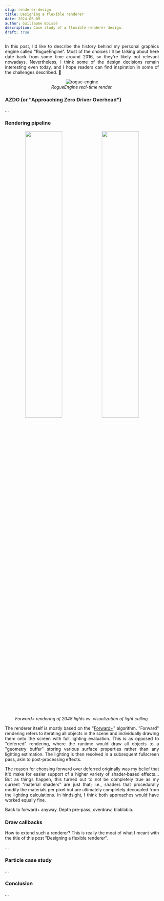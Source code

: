 ```yaml
---
slug: renderer-design
title: Designing a flexible renderer
date: 2024-06-09
author: Guillaume Boissé
description: Case study of a flexible renderer design.
draft: true
---
```


<div style="text-align: justify">

In this post, I'd like to describe the history behind my personal graphics engine called "RogueEngine".
Most of the choices I'll be talking about here date back from some time around 2016, so they're likely not relevant nowadays.
Nevertheless, I think some of the design decisions remain interesting even today, and I hope readers can find inspiration in some of the challenges described. :slightly_smiling_face:

<div style="text-align: center;">

![rogue-engine](/rogue-engine.jpg)\
*RogueEngine real-time render.*

</div>

### AZDO (or "Approaching Zero Driver Overhead")

...

### Rendering pipeline

<div style="text-align: center; margin-top: 8pt;">

<img src="/forward-plus.jpg" width="49%" />
<img src="/forward-lights.jpg" width="49%" /><br/>
<em>Forward+ rendering of 2048 lights vs. visualization of light culling.</em>

</div>

The renderer itself is mostly based on the "[Forward+](https://takahiroharada.wordpress.com/wp-content/uploads/2015/04/forward_plus.pdf)" algorithm.
"Forward" rendering refers to iterating all objects in the scene and individually drawing them onto the screen with full lighting evaluation.
This is as opposed to "deferred" rendering, where the runtime would draw all objects to a "geometry buffer" storing various surface properties rather than any lighting estimation.
The lighting is then resolved in a subsequent fullscreen pass, akin to post-processing effects.
<!-- reading in the per-pixel material properties and computing the lighting against every light in the scene.-->

The reason for choosing forward over deferred originally was my belief that it'd make for easier support of a higher variety of shader-based effects...
But as things happen, this turned out to not be completely true as my current "material shaders" are just that;
i.e., shaders that procedurally modify the materials per pixel but are ultimately completely decoupled from the lighting calculations.
In hindsight, I think both approaches would have worked equally fine.

Back to forward+ anyway.
Depth pre-pass, overdraw, blablabla.

### Draw callbacks

How to extend such a renderer?
This is really the meat of what I meant with the title of this post "Designing a flexible renderer".

...

### Particle case study

...

### Conclusion

...

<!--
In this post, I'd like to describe the architecture of my personal graphics engine called "RogueEngine".
Most of the choices mentioned here date back from some time around 2016/17, so not exactly new...
Nevertheless, I think some of the design decisions remain interesting even today.

So, back in 2016, I decided to refactore/re-write the engine, one of the main goals being to follow the ["AZDO"](https://www.gdcvault.com/play/1020791/Approaching-Zero-Driver-Overhead-in) guidelines.
AZDO, or Approaching Zero Driver Overhead, is fondamentally about batching draw calls as much as you can to avoid calling OpenGL API functions too much therefore reducing driver involvement, mainly in terms of frame performance.
It also tends to set things up in a way that are well suited for ray tracing (random access to all geometry, all materials, all textures, etc.), which was at the time (and still is today to a large extent) a major area of focus for me.

...

Talk about forward drawing pipeline with clearly identified callbacks slots...

Renderer API is mostly "data-oriented" in the sense that all the renderer does is detect whether a particular render target was written to during these stages.
For instance, if AO is written during the pre-draw callback, then the draw shaders are re-compiled during the forward pass with `HAS_OCCLUSION` switch.

-->

<!--
So, back in 2016, I decided to start a refactoring of the engine I had been working, which ultimately turned into a near complete re-write;
there were mostly two reasons for this:
- The previous version was aiming to be OSX-compatible and was relying on OpenGL 3.3 for graphics and OpenCL 1.1 for compute;
the interop was slow and generally I found the OSX graphics drivers to be pretty disastrous, just not worth it.
- I had watched this very inspiring talk from GDC 2014 called ["AZDO"](https://www.gdcvault.com/play/1020791/Approaching-Zero-Driver-Overhead-in) and thought this was a great opportunity, blablabla.

Command buffers, etc.
Vulkan-like performance before it existed!

Another important goal for this design was to provide a flexible rendering pipeline allowing to easily experiment/research new graphics techniques.
This was initially for enabling my personal research and experiments, and later on went on to be very useful for turning the engine into a demoengine. :slightly_smiling_face:
-->

<!--

Mention about ray tracing, "array of texture arrays"-style bindless texturing, etc.
Or rather, explain about the batching and link into how this is a great setup for ray tracing. :slightly_smiling_face:

-->

</div>
